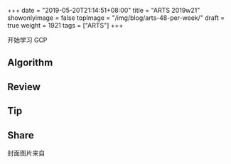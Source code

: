 +++
date = "2019-05-20T21:14:51+08:00"
title = "ARTS 2019w21"
showonlyimage = false
topImage = "/img/blog/arts-48-per-week/"
draft = true
weight = 1921
tags = ["ARTS"]
+++

开始学习 GCP 
<!--more-->

## Algorithm



## Review


## Tip



## Share



封面图片来自 []() <a href=""><i class="fa fa-dribbble" aria-hidden="true"></i> </a>